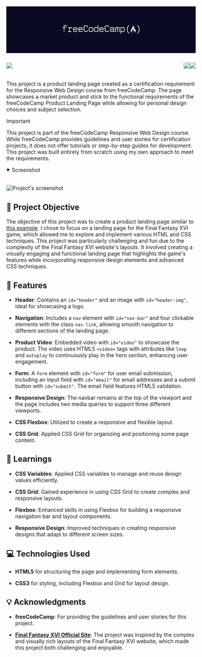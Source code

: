 # <img src="https://raw.githubusercontent.com/dsbfelipe/readme-banners/main/images/freecodecamp.png">

<img align="left" src="https://img.shields.io/badge/freecodecamp-27273D?style=for-the-badge&logo=freecodecamp&logoColor=white"><img align="right" src="https://img.shields.io/badge/CSS3-1572B6?style=for-the-badge&logo=css3&logoColor=white"><img align="right" src="https://img.shields.io/badge/HTML5-E34F26?style=for-the-badge&logo=html5&logoColor=white">

<br>
<br>

This project is a product landing page created as a certification requirement for the Responsive Web Design course from freeCodeCamp. The page showcases a market product and stick to the functional requirements of the freeCodeCamp Product Landing Page while allowing for personal design choices and subject selection.

> [!IMPORTANT]
> This project is part of the freeCodeCamp Responsive Web Design course. While freeCodeCamp provides guidelines and user stories for certification projects, it does not offer tutorials or step-by-step guides for development. This project was built entirely from scratch using my own approach to meet the requirements.

<details open>
<summary>
 Screenshot
</summary> <br />

   ![Project's screenshot](images/1024px-screenshot.png) 
</details>

## 📝 Project Objective

The objective of this project was to create a product landing page similar to <a href="https://product-landing-page.freecodecamp.rocks/">this example</a>. I chose to focus on a landing page for the Final Fantasy XVI game, which allowed me to explore and implement various HTML and CSS techniques. This project was particularly challenging and fun due to the complexity of the Final Fantasy XVI website's layouts. It involved creating a visually engaging and functional landing page that highlights the game's features while incorporating responsive design elements and advanced CSS techniques. 

## 🔧 Features 

- **Header**: Contains an `id="header"` and an image with `id="header-img"`, ideal for showcasing a logo.

- **Navigation**: Includes a `nav` element with `id="nav-bar"` and four clickable elements with the class `nav-link`, allowing smooth navigation to different sections of the landing page.

- **Product Video**: Embedded video with `id="video"` to showcase the product. The video uses HTML5 `<video>` tags with attributes like `loop` and `autoplay` to continuously play in the hero section, enhancing user engagement.

- **Form**: A `form` element with `id="form"` for user email submission, including an input field with `id="email"` for email addresses and a submit button with `id="submit"`. The email field features HTML5 validation.

- **Responsive Design**: The navbar remains at the top of the viewport and the page includes two media queries to support three different viewports.

- **CSS Flexbox**: Utilized to create a responsive and flexible layout.

- **CSS Grid**: Applied CSS Grid for organizing and positioning some page content.

## 📖 Learnings

- **CSS Variables**: Applied CSS variables to manage and reuse design values efficiently.

- **CSS Grid**: Gained experience in using CSS Grid to create complex and responsive layouts.

- **Flexbox**: Enhanced skills in using Flexbox for building a responsive navigation bar and layout components.

- **Responsive Design**: Improved techniques in creating responsive designs that adapt to different screen sizes.

## 💻 Technologies Used

- **HTML5** for structuring the page and implementing form elements.

- **CSS3** for styling, including Flexbox and Grid for layout design.

## 💡 Acknowledgments

- **freeCodeCamp**: For providing the guidelines and user stories for this project.

- **<a href="https://br.finalfantasyxvi.com/">Final Fantasy XVI Official Site</a>**: The project was inspired by the complex and visually rich layouts of the Final Fantasy XVI website, which made this project both challenging and enjoyable.
